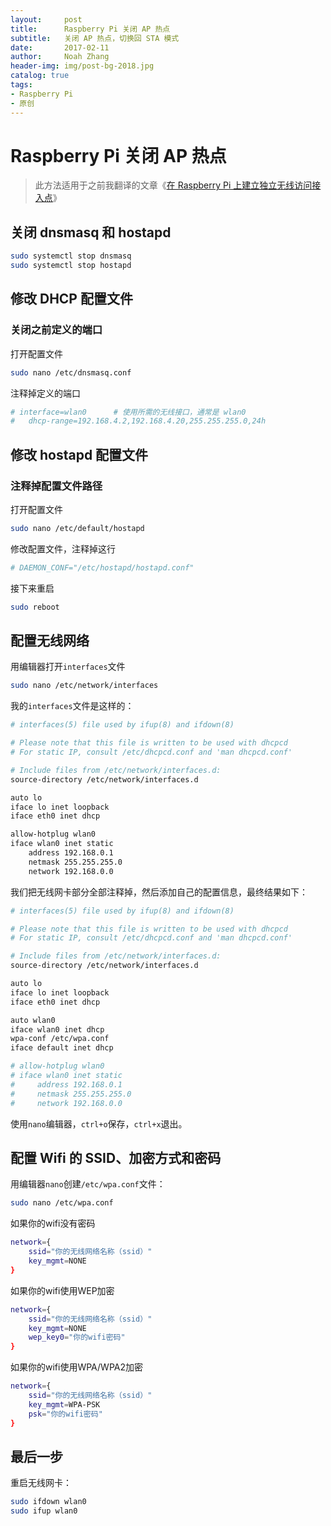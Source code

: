 ```yaml
---
layout:     post
title:      Raspberry Pi 关闭 AP 热点
subtitle:   关闭 AP 热点，切换回 STA 模式
date:       2017-02-11
author:     Noah Zhang
header-img: img/post-bg-2018.jpg
catalog: true
tags:
- Raspberry Pi
- 原创
---
```

# Raspberry Pi 关闭 AP 热点
>此方法适用于之前我翻译的文章《[在 Raspberry Pi 上建立独立无线访问接入点](https://noahzhy.github.io/2018/01/09/%E5%9C%A8Raspberry-Pi%E4%B8%8A%E5%BB%BA%E7%AB%8B%E7%8B%AC%E7%AB%8B%E6%97%A0%E7%BA%BF%E8%AE%BF%E9%97%AE%E6%8E%A5%E5%85%A5%E7%82%B9/)》

## 关闭 dnsmasq 和 hostapd
```sh
sudo systemctl stop dnsmasq
sudo systemctl stop hostapd
```

## 修改 DHCP 配置文件
### 关闭之前定义的端口
打开配置文件
```sh
sudo nano /etc/dnsmasq.conf
```
注释掉定义的端口
```sh
# interface=wlan0      # 使用所需的无线接口，通常是 wlan0
#   dhcp-range=192.168.4.2,192.168.4.20,255.255.255.0,24h
```

## 修改 hostapd 配置文件
### 注释掉配置文件路径
打开配置文件
```sh
sudo nano /etc/default/hostapd
```
修改配置文件，注释掉这行
```sh
# DAEMON_CONF="/etc/hostapd/hostapd.conf"
```
接下来重启
```sh
sudo reboot
```

## 配置无线网络
用编辑器打开```interfaces```文件
```sh
sudo nano /etc/network/interfaces
```

我的```interfaces```文件是这样的：
```sh
# interfaces(5) file used by ifup(8) and ifdown(8)

# Please note that this file is written to be used with dhcpcd
# For static IP, consult /etc/dhcpcd.conf and 'man dhcpcd.conf'

# Include files from /etc/network/interfaces.d:
source-directory /etc/network/interfaces.d

auto lo
iface lo inet loopback
iface eth0 inet dhcp

allow-hotplug wlan0
iface wlan0 inet static  
    address 192.168.0.1
    netmask 255.255.255.0
    network 192.168.0.0
```

我们把无线网卡部分全部注释掉，然后添加自己的配置信息，最终结果如下：
```sh
# interfaces(5) file used by ifup(8) and ifdown(8)

# Please note that this file is written to be used with dhcpcd
# For static IP, consult /etc/dhcpcd.conf and 'man dhcpcd.conf'

# Include files from /etc/network/interfaces.d:
source-directory /etc/network/interfaces.d

auto lo
iface lo inet loopback
iface eth0 inet dhcp

auto wlan0
iface wlan0 inet dhcp
wpa-conf /etc/wpa.conf
iface default inet dhcp

# allow-hotplug wlan0
# iface wlan0 inet static  
#     address 192.168.0.1
#     netmask 255.255.255.0
#     network 192.168.0.0
```

使用```nano```编辑器，```ctrl+o```保存，```ctrl+x```退出。

## 配置 Wifi 的 SSID、加密方式和密码
用编辑器```nano```创建```/etc/wpa.conf```文件：
```sh
sudo nano /etc/wpa.conf
```

如果你的wifi没有密码
```sh
network={
    ssid="你的无线网络名称（ssid）"
    key_mgmt=NONE
}
```
如果你的wifi使用WEP加密
```sh
network={
    ssid="你的无线网络名称（ssid）"
    key_mgmt=NONE
    wep_key0="你的wifi密码"
}
```
如果你的wifi使用WPA/WPA2加密
```sh
network={
    ssid="你的无线网络名称（ssid）"
    key_mgmt=WPA-PSK
    psk="你的wifi密码"
}
```

## 最后一步
重启无线网卡：
```sh
sudo ifdown wlan0
sudo ifup wlan0
```
